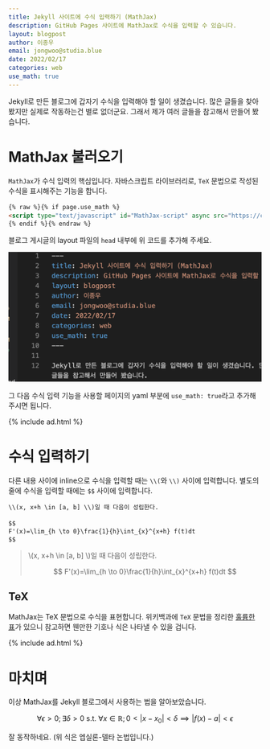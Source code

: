 ```yaml
---
title: Jekyll 사이트에 수식 입력하기 (MathJax)
description: GitHub Pages 사이트에 MathJax로 수식을 입력할 수 있습니다.
layout: blogpost
author: 이종우
email: jongwoo@studia.blue
date: 2022/02/17
categories: web
use_math: true
---
```


Jekyll로 만든 블로그에 갑자기 수식을 입력해야 할 일이 생겼습니다. 많은 글들을 찾아봤지만 실제로 작동하는건 별로 없더군요. 그래서 제가 여러 글들을 참고해서 만들어 봤습니다.

# MathJax 불러오기

`MathJax`가 수식 입력의 핵심입니다. 자바스크립트 라이브러리로, `TeX` 문법으로 작성된 수식을 표시해주는 기능을 합니다.

```html
{% raw %}{% if page.use_math %}
<script type="text/javascript" id="MathJax-script" async src="https://cdn.jsdelivr.net/npm/mathjax@3/es5/tex-chtml.js"></script>
{% endif %}{% endraw %}
```

블로그 게시글의 layout 파일의 `head` 내부에 위 코드를 추가해 주세요.

!["use_math: true"](/assets/img/use_math.png)

그 다음 수식 입력 기능을 사용할 페이지의 yaml 부분에 `use_math: true`라고 추가해 주시면 됩니다.

{% include ad.html %}

# 수식 입력하기

다른 내용 사이에 inline으로 수식을 입력할 때는 `\\(`와 `\\)` 사이에 입력합니다. 별도의 줄에 수식을 입력할 때에는 `$$` 사이에 입력합니다.
```
\\(x, x+h \in [a, b] \\)일 때 다음이 성립한다.

$$
F'(x)=\lim_{h \to 0}\frac{1}{h}\int_{x}^{x+h} f(t)dt
$$
```

> \\(x, x+h \in [a, b] \\)일 때 다음이 성립한다.
>
> $$
> F'(x)=\lim_{h \to 0}\frac{1}{h}\int_{x}^{x+h} f(t)dt
> $$

## TeX

MathJax는 TeX 문법으로 수식을 표현합니다. 위키백과에 `TeX` 문법을 정리한 [훌륭한 표](https://ko.wikipedia.org/wiki/%EC%9C%84%ED%82%A4%EB%B0%B1%EA%B3%BC:TeX_%EB%AC%B8%EB%B2%95)가 있으니 참고하면 웬만한 기호나 식은 나타낼 수 있을 겁니다.

{% include ad.html %}

# 마치며

이상 MathJax를 Jekyll 블로그에서 사용하는 법을 알아보았습니다.

$$
\forall \epsilon > 0 ; \exists \delta > 0 ~\text{s.t.}~ \forall x \in \mathbb{R} ; 0 < \vert x - x_0 \vert < \delta \implies \vert f(x) - a \vert < \epsilon
$$

잘 동작하네요. (위 식은 엡실론-델타 논법입니다.)